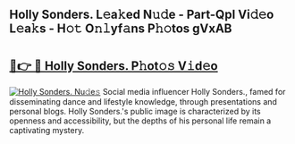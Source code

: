 ## Holly Sonders. L𝚎a𝚔ed N𝚞𝚍e - Part-QpI Vi𝚍𝚎o L𝚎a𝚔s - H𝚘𝚝 O𝚗𝚕yf𝚊ns P𝚑𝚘tos gVxAB

# <h2><a href="http://kf33ua0.oniu.top/?m=Holly+Sonders.">🔗👉 🔴 Holly Sonders. P𝚑ot𝚘𝚜 V𝚒d𝚎o</a></h2>

[![Holly Sonders. Nu𝚍e𝚜](https://i.imgur.com/0qMVB7G.gif)](http://kf33ua0.oniu.top/?m=Holly+Sonders.)
Social media influencer Holly Sonders., famed for disseminating dance and lifestyle knowledge, through presentations and personal blogs. Holly Sonders.'s public image is characterized by its openness and accessibility, but the depths of his personal life remain a captivating mystery.  
